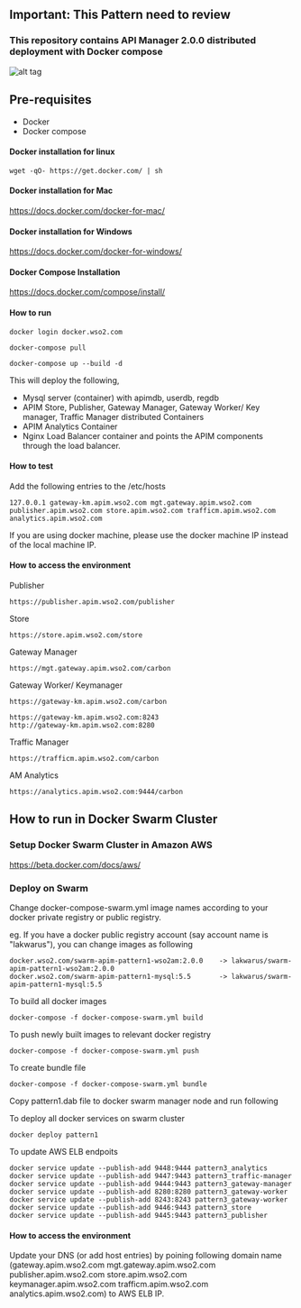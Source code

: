 ## Important: This Pattern need to review

### This repository contains API Manager 2.0.0 distributed deployment with Docker compose

![alt tag](https://github.com/wso2-support/deployment-patterns/blob/master/wso2am/2.0.0/patterns/design/am-2.0-pattern-4.png)

## Pre-requisites

 * Docker 
 * Docker compose

#### Docker installation for linux
```
wget -qO- https://get.docker.com/ | sh
```

#### Docker installation for Mac

https://docs.docker.com/docker-for-mac/

#### Docker installation for Windows

https://docs.docker.com/docker-for-windows/

#### Docker Compose Installation

https://docs.docker.com/compose/install/


#### How to run

 ```docker login docker.wso2.com ```

 ```docker-compose pull```

```docker-compose up --build -d ```


This will deploy the following,

* Mysql server (container) with apimdb, userdb, regdb
* APIM Store, Publisher, Gateway Manager, Gateway Worker/ Key manager, Traffic Manager distributed Containers
* APIM Analytics Container
* Nginx Load Balancer container and points the APIM components through the load balancer.


#### How to test

Add the following entries to the /etc/hosts
```
127.0.0.1 gateway-km.apim.wso2.com mgt.gateway.apim.wso2.com publisher.apim.wso2.com store.apim.wso2.com trafficm.apim.wso2.com analytics.apim.wso2.com
```
If you are using docker machine, please use the docker machine IP instead of the local machine IP.

#### How to access the environment

Publisher

```
https://publisher.apim.wso2.com/publisher
```

Store

```
https://store.apim.wso2.com/store
```

Gateway Manager

```
https://mgt.gateway.apim.wso2.com/carbon
```

Gateway Worker/ Keymanager

```
https://gateway-km.apim.wso2.com/carbon

https://gateway-km.apim.wso2.com:8243
http://gateway-km.apim.wso2.com:8280
```

Traffic Manager

```
https://trafficm.apim.wso2.com/carbon
```

AM Analytics

```
https://analytics.apim.wso2.com:9444/carbon
```
## How to run in Docker Swarm Cluster

### Setup Docker Swarm Cluster in Amazon AWS

https://beta.docker.com/docs/aws/

### Deploy on Swarm

Change docker-compose-swarm.yml image names according to your docker private registry or public registry.

eg. If you have a docker public registry account (say account name is "lakwarus"), you can change images as following

```
docker.wso2.com/swarm-apim-pattern1-wso2am:2.0.0	-> lakwarus/swarm-apim-pattern1-wso2am:2.0.0
docker.wso2.com/swarm-apim-pattern1-mysql:5.5		-> lakwarus/swarm-apim-pattern1-mysql:5.5
```
To build all docker images
```
docker-compose -f docker-compose-swarm.yml build
```

To push newly built images to relevant docker registry
```
docker-compose -f docker-compose-swarm.yml push
```

To create bundle file

```
docker-compose -f docker-compose-swarm.yml bundle
```

Copy pattern1.dab file to docker swarm manager node and run following

To deploy all docker services on swarm cluster
```
docker deploy pattern1
```
To update AWS ELB endpoits
```
docker service update --publish-add 9448:9444 pattern3_analytics
docker service update --publish-add 9447:9443 pattern3_traffic-manager
docker service update --publish-add 9444:9443 pattern3_gateway-manager
docker service update --publish-add 8280:8280 pattern3_gateway-worker
docker service update --publish-add 8243:8243 pattern3_gateway-worker
docker service update --publish-add 9446:9443 pattern3_store
docker service update --publish-add 9445:9443 pattern3_publisher
```
#### How to access the environment
Update your DNS (or add host entries) by poining following domain name (gateway.apim.wso2.com mgt.gateway.apim.wso2.com publisher.apim.wso2.com store.apim.wso2.com keymanager.apim.wso2.com trafficm.apim.wso2.com analytics.apim.wso2.com) to AWS ELB IP.  




